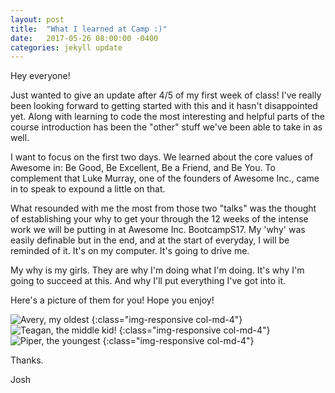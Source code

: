 ```yaml
---
layout: post
title:  "What I learned at Camp :)"
date:   2017-05-26 08:00:00 -0400
categories: jekyll update
---
```


Hey everyone!

Just wanted to give an update after 4/5 of my first week of class! I've really been looking forward to getting started with this and it hasn't disappointed yet. Along with learning to code the most interesting and helpful parts of the course introduction has been the "other" stuff we've been able to take in as well.

I want to focus on the first two days. We learned about the core values of Awesome in: Be Good, Be Excellent, Be a Friend, and Be You. To complement that Luke Murray, one of the founders of Awesome Inc., came in to speak to expound a little on that. 

What resounded with me the most from those two "talks" was the thought of establishing your why to get your through the 12 weeks of the intense work we will be putting in at Awesome Inc. BootcampS17. My 'why' was easily definable but in the end, and at the start of everyday, I will be reminded of it. It's on my computer. It's going to drive me. 

My why is my girls. They are why I'm doing what I'm doing. It's why I'm going to succeed at this. And why I'll put everything I've got into it. 

Here's a picture of them for you! Hope you enjoy!

![Avery, my oldest](/stewartblog/images/Daughter1.jpg) {:class="img-responsive col-md-4"}
![Teagan, the middle kid!](/stewartblog/images/Daughter2.jpg) {:class="img-responsive col-md-4"}
![Piper, the youngest](/stewartblog/images/Daughter3.jpg) {:class="img-responsive col-md-4"}


Thanks.

Josh

